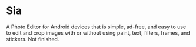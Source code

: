 # Sia
A Photo Editor for Android devices that is simple, ad-free, and easy to use to edit and crop images with or without using paint, text, filters, frames, and stickers.
Not finished.
